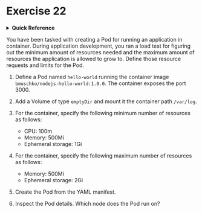 # Exercise 22

<details>
<summary><b>Quick Reference</b></summary>
<p>

* Namespace: `default`<br>
* Documentation: [Resource Management for Pods and Containers](https://kubernetes.io/docs/concepts/configuration/manage-resources-containers/), [Volumes](https://kubernetes.io/docs/concepts/storage/volumes/)

</p>
</details>

You have been tasked with creating a Pod for running an application in container. During application development, you ran a load test for figuring out the minimum amount of resources needed and the maximum amount of resources the application is allowed to grow to. Define those resource requests and limits for the Pod.



1. Define a Pod named `hello-world` running the container image `bmuschko/nodejs-hello-world:1.0.0`. The container exposes the port 3000.
2. Add a Volume of type `emptyDir` and mount it the container path `/var/log`.
3. For the container, specify the following minimum number of resources as follows:

    - CPU: 100m
    - Memory: 500Mi
    - Ephemeral storage: 1Gi

4. For the container, specify the following maximum number of resources as follows:

    - Memory: 500Mi
    - Ephemeral storage: 2Gi

5. Create the Pod from the YAML manifest.
6. Inspect the Pod details. Which node does the Pod run on?
